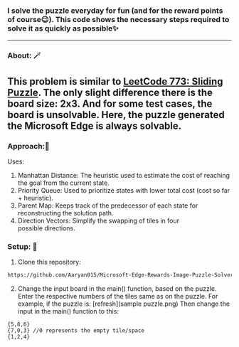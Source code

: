 ### I solve the puzzle everyday for fun (and for the reward points of course😉). This code shows the necessary steps required to solve it as quickly as possible✨
-----
### About: 🪄
This problem is similar to [LeetCode 773: Sliding Puzzle](https://leetcode.com/problems/sliding-puzzle/description/). The only slight difference there is the board size: 2x3. And for some test cases, the board is unsolvable. Here, the puzzle generated the Microsoft Edge is **always solvable**.
-----
### Approach:🦮
Uses:
1. Manhattan Distance: The heuristic used to estimate the cost of reaching the goal from the current state.
2. Priority Queue: Used to prioritize states with lower total cost (cost so far + heuristic).
3. Parent Map: Keeps track of the predecessor of each state for reconstructing the solution path.
4. Direction Vectors: Simplify the swapping of tiles in four possible directions.

### Setup: 🧰
1. Clone this repository:
```sh
https://github.com/Aaryan015/Microsoft-Edge-Rewards-Image-Puzzle-Solver.git
```
2. Change the input board in the main() function, based on the puzzle. Enter the respective numbers of the tiles same as on the puzzle. For example, if the puzzle is: [refresh](sample puzzle.png)
Then change the input in the main() function to this:
```
{5,8,6}
{7,0,3} //0 represents the empty tile/space
{1,2,4}
```
